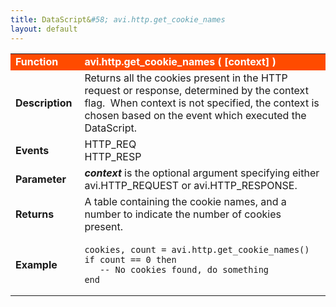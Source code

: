 ```yaml
---
title: DataScript&#58; avi.http.get_cookie_names
layout: default
---
```

<table class="table table-hover"> 
 <tbody> 
  <tr bgcolor="ff4b00"> 
   <td width="100"> <font size="3" color="white"><strong>Function</strong></font> </td> 
   <td width="600"><font color="white"><b>avi.http.get_cookie_names ( [context] )</b></font></td> 
  </tr> 
  <tr> 
   <td width="100"> <font size="3"><strong>Description</strong></font> </td> 
   <td width="600">Returns all the cookies present in the HTTP request or response, determined by the context flag. &nbsp;When context is not specified, the context is chosen based on the event which executed the DataScript.</td> 
  </tr> 
  <tr> 
   <td width="100"> <font size="3"><strong>Events</strong></font> </td> 
   <td width="600">HTTP_REQ<br> HTTP_RESP</td> 
  </tr> 
  <tr> 
   <td width="100"> <font size="3"><strong>Parameter</strong></font> </td> 
   <td width="600"><strong><em>context</em> </strong>is the optional argument specifying either avi.HTTP_REQUEST or avi.HTTP_RESPONSE.</td> 
  </tr> 
  <tr> 
   <td width="100"> <font size="3"><strong>Returns</strong></font> </td> 
   <td width="600">A table containing the cookie names, and a number to indicate the number of cookies present.</td> 
  </tr> 
  <tr> 
   <td width="100"> <font size="3"><strong>Example</strong></font> </td> 
   <td width="600"> 
    <!-- Crayon Syntax Highlighter v2.7.1 --> <pre><code class="language-lua">cookies, count = avi.http.get_cookie_names()
if count == 0 then
   -- No cookies found, do something
end</code></pre> 
    <!-- [Format Time: 0.0020 seconds] --> </td> 
  </tr> 
 </tbody> 
</table>